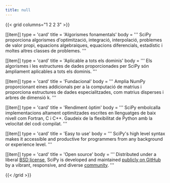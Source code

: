 ```yaml
---
title: null
---
```


{{< grid columns="1 2 2 3" >}}

[[item]]
type = 'card'
title = 'Algorismes fonamentals'
body = '''
SciPy proporciona algorismes d'optimització, integració, interpolació, problemes de valor propi, equacions algebraiques, equacions diferencials, estadístic i moltes altres classes de problemes.
'''

[[item]]
type = 'card'
title = 'Aplicable a tots els dominis'
body = '''
Els algorismes i les estructures de dades proporcionades per SciPy són àmpliament aplicables a tots els dominis.
'''

[[item]]
type = 'card'
title = 'Fundacional'
body = '''
Amplia NumPy proporcionant eines addicionals per a la computació de matrius i proporciona estructures de dades especialitzades, com matrius disperses i arbres de dimensió k.
'''

[[item]]
type = 'card'
title = 'Rendiment òptim'
body = '''
SciPy embolcalla implementacions altament optimitzades escrites en llenguatges de baix nivell com Fortran, C i C++. Gaudeix de la flexibilitat de Python amb la velocitat del codi compilat.
'''

[[item]]
type = 'card'
title = 'Easy to use'
body = '''
SciPy's high level syntax makes it accessible and productive for programmers from any background or experience level.
'''

[[item]]
type = 'card'
title = 'Open source'
body = '''
Distributed under a liberal [BSD license](https://github.com/scipy/scipy/blob/main/LICENSE.txt), SciPy is developed and maintained [publicly on GitHub](https://github.com/scipy/scipy) by a vibrant, responsive, and diverse [community](/community).
'''

{{< /grid >}}
